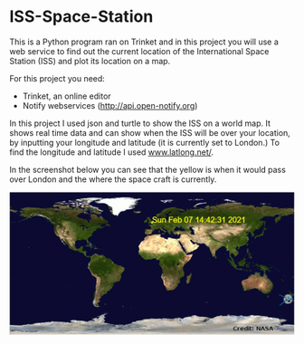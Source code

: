# ISS-Space-Station

This is a Python program ran on Trinket and in this project you will use a web service to find out the current location of the International Space Station (ISS) and plot its location on a map. 

For this project you need: 
- Trinket, an online editor
- Notify webservices (http://api.open-notify.org)

In this project I used json and turtle to show the ISS on a world map. It shows real time data and can show when the 
ISS will be over your location, by inputting your longitude and latitude (it is currently set to London.) To find the longitude and latitude I used www.latlong.net/.

In the screenshot below you can see that the yellow is when it would pass over London and the where the space craft is currently.

![ISS Image](https://github.com/m4nasi/Space-Station/blob/main/ISS%20Image.JPG)
